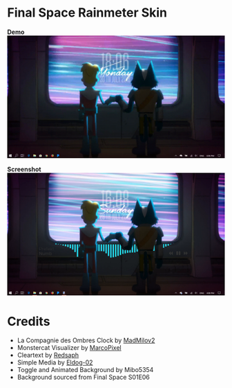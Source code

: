 # Final Space Rainmeter Skin
**Demo**
![Demo Gif](Demo.gif)

**Screenshot**
![Screenshot](Screenshot.png)

# Credits
- La Compagnie des Ombres Clock by [MadMilov2](https://www.deviantart.com/madmilov2/art/La-Compagnie-des-Ombres-486976404)
- Monstercat Visualizer by [MarcoPixel](https://www.deviantart.com/marcopixel/art/Monstercat-Visualizer-for-Rainmeter-486330771)
- Cleartext by [Redsaph](https://www.deviantart.com/redsaph/art/Cleartext-for-Rainmeter-v5-1-1-28-Jul-2018-519796161)
- Simple Media by [Eldog-02](https://www.deviantart.com/eldog-02/art/Simple-Media-4-708899608)
- Toggle and Animated Background by Mibo5354
- Background sourced from Final Space S01E06